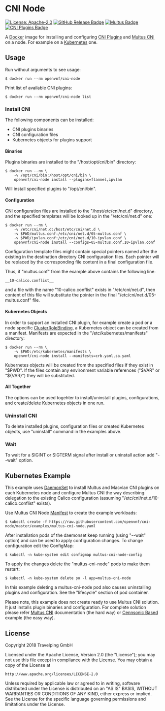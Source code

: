 # CNI Node

[![License: Apache-2.0][Apache 2.0 Badge]][Apache 2.0]
[![GitHub Release Badge]][GitHub Releases]
[![Multus Badge]][Multus Release]
[![CNI Plugins Badge]][CNI Plugins Release]

A [Docker] image for installing and configuring [CNI Plugins] and [Multus CNI]
on a node. For example on a [Kubernetes] one.

## Usage

Run without arguments to see usage:

```
$ docker run --rm openvnf/cni-node
```

Print list of available CNI plugins:

```
$ docker run --rm openvnf/cni-node list
```

### Install CNI

The following components can be installed:

* CNI plugins binaries
* CNI configuration files
* Kubernetes objects for plugins support

#### Binaries

Plugins binaries are installed to the "/host/opt/cni/bin" directory:

```
$ docker run --rm \
    -v /opt/cni/bin:/host/opt/cni/bin \
    openvnf/cni-node install --plugins=flannel,ipvlan
```

Will install specified plugins to "/opt/cni/bin".

#### Configuration

CNI configuration files are installed to the "/host/etc/cni/net.d" directory,
and the specified templates will be looked up in the "/etc/cni/net.d" one:

```
$ docker run --rm \
    -v /etc/cni/net.d:/host/etc/cni/net.d \
    -v $PWD/multus.conf:/etc/cni/net.d/05-multus.conf \
    -v $PWD/ipvlan.conf:/etc/cni/net.d/10-ipvlan.conf \
    openvnf/cni-node install --configs=05-multus.conf,10-ipvlan.conf
```

Configuration template files might contain special pointers named after the
existing in the destination directory CNI configuration files. Each pointer will
be replaced by the corresponding file content in a final configuration file.

Thus, if "multus.conf" from the example above contains the following line:

```
__10-calico.conflist__
```

and a file with the name "10-calico.conflist" exists in "/etc/cni/net.d", then
content of this file will substitute the pointer in the final
"/etc/cni/net.d/05-multus.conf" file.

#### Kubernetes Objects

In order to support an installed CNI plugin, for example create a pod or a node
specific [ClusterRoleBinding], a Kubernetes object can be created from a
manifest. Manifests are expected in the "/etc/kubernetes/manifests" directory:

```
$ docker run --rm \
    -v $PWD:/etc/kubernetes/manifests \
    openvnf/cni-node install --manifests=crb.yaml,sa.yaml
```

Kubernetes objects will be created from the specified files if they exist in
"$PWD". If the files contain any environment variable references ("$VAR" or
"${VAR}") they will be substituted.

#### All Together

The options can be used togehter to install/uninstall plugins, configurations,
and create/delete Kubernetes objects in one run.

### Uninstall CNI

To delete installed plugins, configuration files or created Kubernetes objects,
use "uninstall" command in the examples above.

### Wait

To wait for a SIGINT or SIGTERM signal after install or uninstall action add
"--wait" option.

## Kubernetes Example

This example uses [DaemonSet] to install Multus and Macvlan CNI plugins on each
Kubernetes node and configure Multus CNI the way describing delegation to the
existing Calico configuration (assuming "/etc/cni/net.d/10-calico.conflist"
exists).

Use Multus CNI Node [Manifest] to create the example workloads:

```
$ kubectl create -f https://raw.githubusercontent.com/openvnf/cni-node/master/examples/multus-cni-node.yaml
```

After installation pods of the daemonset keep running (using "--wait" option)
and can be used to apply configuration changes. To change configuration edit
the ConfigMap:

```
$ kubectl -n kube-system edit configmap multus-cni-node-config
```

To apply the changes delete the "multus-cni-node" pods to make them restart:

```
$ kubectl -n kube-system delete po -l app=multus-cni-node
```

In this example deleting a multus-cni-node pod also causes uninstalling plugins
and configuration. See the "lifecycle" section of pod container.

Please note, this example does not create ready to use Multus CNI solution. It
just installs plugin binaries and configuration. For complete solution please
refer [Multus CNI] documentation (the hard way) or [Cennsonic Based] example
(the easy way).

## License

Copyright 2018 Travelping GmbH

Licensed under the Apache License, Version 2.0 (the "License");
you may not use this file except in compliance with the License.
You may obtain a copy of the License at

    http://www.apache.org/licenses/LICENSE-2.0

Unless required by applicable law or agreed to in writing, software
distributed under the License is distributed on an "AS IS" BASIS,
WITHOUT WARRANTIES OR CONDITIONS OF ANY KIND, either express or implied.
See the License for the specific language governing permissions and
limitations under the License.

<!-- Links -->

[Docker]: https://docs.docker.com
[Manifest]: examples/multus-cni-node.yaml
[DaemonSet]: https://kubernetes.io/docs/concepts/workloads/controllers/daemonset
[Kubernetes]: https://kubernetes.io
[Multus CNI]: https://github.com/intel/multus-cni
[CNI Plugins]: https://github.com/containernetworking/plugins
[Cennsonic Based]: https://github.com/travelping/cennsonic/blob/master/docs/components/network.md#multus
[ClusterRoleBinding]: https://kubernetes.io/docs/reference/access-authn-authz/rbac/#rolebinding-and-clusterrolebinding

<!-- Badges -->

[Apache 2.0]: https://opensource.org/licenses/Apache-2.0
[Apache 2.0 Badge]: https://img.shields.io/badge/License-Apache%202.0-yellowgreen.svg?style=flat-square
[GitHub Releases]: https://github.com/openvnf/cni-node/releases
[GitHub Release Badge]: https://img.shields.io/github/release/openvnf/cni-node/all.svg?style=flat-square
[Multus Badge]: https://img.shields.io/badge/Multus%20CNI-v3.1-green.svg?style=flat-square
[Multus Release]: https://github.com/intel/multus-cni/releases/tag/v3.1
[CNI Plugins Badge]: https://img.shields.io/badge/CNI%20Plugins-v0.7.4-green.svg?style=flat-square
[CNI Plugins Release]: https://github.com/containernetworking/plugins/releases/tag/v0.7.4
